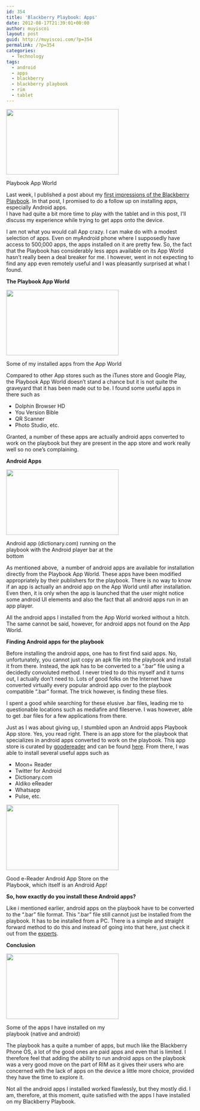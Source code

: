 ```yaml
---
id: 354
title: 'Blackberry Playbook: Apps'
date: 2012-08-17T21:39:01+00:00
author: muyiscoi
layout: post
guid: http://muyiscoi.com/?p=354
permalink: /?p=354
categories:
  - Technology
tags:
  - android
  - apps
  - blackberry
  - blackberry playbook
  - rim
  - tablet
---
```

<div style="width: 310px" class="wp-caption aligncenter">
  <a href="https://muyiscoi.com/blog/wp-content/uploads/2012/08/IMG_00000016.jpg"><img title="IMG_00000016" src="https://muyiscoi.com/blog/wp-content/uploads/2012/08/IMG_00000016-300x175.jpg" alt="" width="300" height="175" /></a>
  
  <p class="wp-caption-text">
    Playbook App World
  </p>
</div>

<p style="text-align: left;">
  Last week, I published a post about my <a href="https://muyiscoi.com/2012/08/blackberry-playbook-first-impressions/">first impressions of the Blackberry Playbook</a>. In that post, I promised to do a follow up on installing apps, especially Android apps.<br /> I have had quite a bit more time to play with the tablet and in this post, I&#8217;ll discuss my experience while trying to get apps onto the device.
</p>

I am not what you would call App crazy. I can make do with a modest selection of apps. Even on myAndroid phone where I supposedly have access to 500,000 apps, the apps installed on it are pretty few. So, the fact that the Playbook has considerably less apps available on its App World hasn&#8217;t really been a deal breaker for me. I however, went in not expecting to find any app even remotely useful and I was pleasantly surprised at what I found.

**The Playbook App World**

<div id="attachment_359" style="width: 310px" class="wp-caption aligncenter">
  <a href="https://muyiscoi.com/blog/wp-content/uploads/2012/08/IMG_00000018.jpg"><img class=" wp-image-359" title="IMG_00000018" src="https://muyiscoi.com/blog/wp-content/uploads/2012/08/IMG_00000018-300x175.jpg" alt="" width="300" height="175" /></a>
  
  <p class="wp-caption-text">
    Some of my installed apps from the App World
  </p>
</div>

Compared to other App stores such as the iTunes store and Google Play, the Playbook App World doesn&#8217;t stand a chance but it is not quite the graveyard that it has been made out to be. I found some useful apps in there such as

  * Dolphin Browser HD
  * You Version Bible
  * QR Scanner
  * Photo Studio, etc.

Granted, a number of these apps are actually android apps converted to work on the playbook but they are present in the app store and work really well so no one&#8217;s complaining.

**Android Apps**

<div id="attachment_361" style="width: 310px" class="wp-caption aligncenter">
  <a href="https://muyiscoi.com/blog/wp-content/uploads/2012/08/IMG_00000020.jpg"><img class="size-medium wp-image-361" title="IMG_00000020" src="https://muyiscoi.com/blog/wp-content/uploads/2012/08/IMG_00000020-300x175.jpg" alt="" width="300" height="175" /></a>
  
  <p class="wp-caption-text">
    Android app (dictionary.com) running on the playbook with the Android player bar at the bottom
  </p>
</div>

As mentioned above,  a number of android apps are available for installation directly from the Playbook App World. These apps have been modified appropriately by their publishers for the playbook. There is no way to know if an app is actually an android app on the App World until after installation. Even then, it is only when the app is launched that the user might notice some android UI elements and also the fact that all android apps run in an app player.
  
All the android apps I installed from the App World worked without a hitch. The same cannot be said, however, for android apps not found on the App World.

**Finding Android apps for the playbook**

Before installing the android apps, one has to first find said apps. No, unfortunately, you cannot just copy an apk file into the playbook and install it from there. Instead, the apk has to be converted to a &#8220;.bar&#8221; file using a decidedly convoluted method. I never tried to do this myself and it turns out, I actually don&#8217;t need to. Lots of good folks on the Internet have converted virtually every popular android app over to the playbook compatible &#8220;.bar&#8221; format. The trick however, is finding these files.
  
I spent a good while searching for these elusive .bar files, leading me to questionable locations such as mediafire and fileserve. I was however, able to get .bar files for a few applications from there.

Just as I was about giving up, I stumbled upon an Android apps Playbook App store. Yes, you read right. There is an app store for the playbook that specializes in android apps converted to work on the playbook. This app store is curated by [goodereader](http://goodereader.com) and can be found [here](http://goodereader.com/apps/category/playbook/). From there, I was able to install several useful apps such as

  * Moon+ Reader
  * Twitter for Android
  * Dictionary.com
  * Aldiko eReader
  * Whatsapp
  * Pulse, etc.

<div id="attachment_362" style="width: 310px" class="wp-caption aligncenter">
  <a href="https://muyiscoi.com/blog/wp-content/uploads/2012/08/IMG_00000021.jpg"><img class="size-medium wp-image-362" title="IMG_00000021" src="https://muyiscoi.com/blog/wp-content/uploads/2012/08/IMG_00000021-300x175.jpg" alt="" width="300" height="175" /></a>
  
  <p class="wp-caption-text">
    Good e-Reader Android App Store on the Playbook, which itself is an Android App!
  </p>
</div>

**So, how exactly do you install these Android apps?**

Like i mentioned earlier, android apps on the playbook have to be converted to the &#8220;.bar&#8221; file format. This &#8220;.bar&#8221; file still cannot just be installed from the playbook. It has to be installed from a PC. There is a simple and straight forward method to do this and instead of going into that here, just check it out from the [experts](http://crackberry.com/how-sideload-android-apps-playbook-os-v20-use-android-app-player).

**Conclusion**

<div id="attachment_360" style="width: 310px" class="wp-caption aligncenter">
  <a href="https://muyiscoi.com/blog/wp-content/uploads/2012/08/IMG_00000019.jpg"><img class="size-medium wp-image-360" title="IMG_00000019" src="https://muyiscoi.com/blog/wp-content/uploads/2012/08/IMG_00000019-300x175.jpg" alt="" width="300" height="175" /></a>
  
  <p class="wp-caption-text">
    Some of the apps I have installed on my playbook (native and android)
  </p>
</div>

The playbook has a quite a number of apps, but much like the Blackberry Phone OS, a lot of the good ones are paid apps and even that is limited. I therefore feel that adding the ability to run android apps on the playbook was a very good move on the part of RIM as it gives their users who are concerned with the lack of apps on the device a little more choice, provided they have the time to explore it.

Not all the android apps I installed worked flawlessly, but they mostly did. I am, therefore, at this moment, quite satisfied with the apps I have installed on my Blackberry Playbook.
